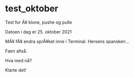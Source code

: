 # test_oktober
Test for Ã¥ klone, pushe og pulle

Datoen i dag er 25. oktober 2021

MÃ¥ fÃ¥ endra sprÃ¥ket inne i Terminal. Hersens spansken...

Faen altså.

Hva med nå?

Klarte det!
